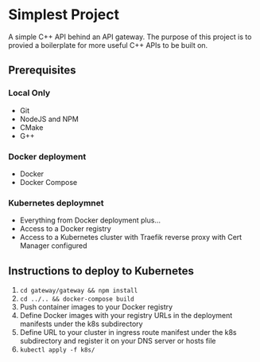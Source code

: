 # Simplest Project

A simple C++ API behind an API gateway. The purpose of this project is to provied a boilerplate for more useful C++ APIs to be built on.

## Prerequisites
### Local Only
- Git
- NodeJS and NPM
- CMake
- G++

### Docker deployment
- Docker
- Docker Compose

### Kubernetes deploymnet
- Everything from Docker deployment plus...
- Access to a Docker registry
- Access to a Kubernetes cluster with Traefik reverse proxy with Cert Manager configured

## Instructions to deploy to Kubernetes
1. `cd gateway/gateway && npm install`
2. `cd ../.. && docker-compose build`
3. Push container images to your Docker registry
4. Define Docker images with your registry URLs in the deployment manifests under the k8s subdirectory
5. Define URL to your cluster in ingress route manifest under the k8s subdirectory and register it on your DNS server or hosts file
5. `kubectl apply -f k8s/`